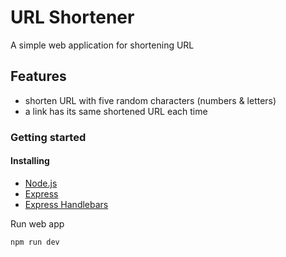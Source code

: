 # URL Shortener
A simple web application for shortening URL 

## Features
- shorten URL with five random characters (numbers & letters)
- a link has its same shortened URL each time

### Getting started
#### Installing
- [Node.js](https://github.com/nvm-sh/nvm)
- [Express](https://www.npmjs.com/package/express)
- [Express Handlebars](https://github.com/express-handlebars/express-handlebars)

Run web app 
```
npm run dev
```